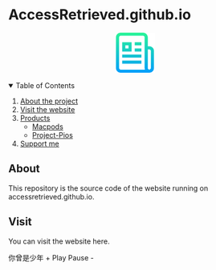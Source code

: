 # AccessRetrieved.github.io

<p align="center">
  <a href="https://github.com/AccessRetrieved/AccessRetrieved.github.io">
    <img src="images/logo.png" alt="Logo" width="80" height="80"> 
  </a>
</p>

<details open="open">
    <summary>Table of Contents</summary>
    <ol>
        <li>
            <a href="#about">About the project</a>
        </li>
        <li>
            <a href="#visit">Visit the website</a>
        </li>
        <li>
            <a href="#products">Products</a>
            <ul>
                <li><a href="https://accessretrieved.github.io/Macpods/app.html">Macpods</a><br></li>
                <li><a href="https://accessretrieved.github.io/project-pios/app.html">Project-Pios</a></li>
            </ul>
        </li>
        <li>
            <a href="https://accessretrieved.github.io/sponsor.html">Support me</a>
        </li>
    </ol>
</details>

<a name="#about">
<h2>About</h2>
<p>This repository is the source code of the website running on <a href="https://accessretrieved.github.io" style="text-decoration: none">accessretrieved.github.io</a>.</p>

<a name="#visit">
<h2>Visit</h2>
<p>You can visit the website <a href="https://accessretrieved.github.io" style="text-decoration: none">here</a>.</p>

<audio id="你曾是少年player" src="/server/music/你曾是少年.mp3"></audio>
<div class="music_player">
    <label class="text-dark" style="width: 20%;">你曾是少年</label>
    <span class="badge rounded-pill bg-info" onclick="document.getElementById('你曾是少年player').volume += 0.1">+</span>
    <span class="badge rounded-pill bg-light text-dark" onclick="document.getElementById('你曾是少年player').play()">Play</span>
    <span class="badge rounded-pill bg-light text-dark" onclick="document.getElementById('你曾是少年player').pause()">Pause</span>
    <span class="badge rounded-pill bg-info" onclick="document.getElementById('你曾是少年player').volume -= 0.1">-</span>
</div>